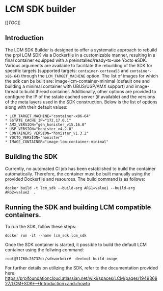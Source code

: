 # LCM SDK builder

[[_TOC_]]

## Introduction

The LCM SDK Builder is designed to offer a systematic approach to rebuild the prpl LCM SDK via a Dockerfile in a customizable manner, resulting in a final container equipped with a preinstalled/ready-to-use Yocto eSDK. Various arguments are available to facilitate the rebuilding of the SDK for specific targets (supported targets: `container-cortexa53` and `container-x86-64`) through the `LCM_TARGET_MACHINE` option.  The list of images for which the sdk can be built are: image-lcm-container-minimal (default one and building a minimal container with UBUS/USP/AMX support) and image-thread to build thread container.
Additionally, other options are provided to configure the IP of the sstate cached server (if available) and the versions of the meta layers used in the SDK construction. Below is the list of options along with their default values:

    * LCM_TARGET_MACHINE="container-x86-64"
    * SSTATE_CACHE_IP="172.17.0.1"
    * AMX_VERSION="gen_honister_v15.16.0"
    * USP_VERSION="honister_v4.2.0"
    * CONTAINERS_VERSION="honister_v1.3.2"
    * YOCTO_VERSION="honister"
    * IMAGE_CONTAINER="image-lcm-container-minimal"

## Building the SDK

Currently, no automated CI job has been established to build the container automatically. Therefore, the container must be built manually using the provided Dockerfile and resources. The build command is as follows:

```
docker build -t lcm_sdk --build-arg ARG1=value1 --build-arg ARG2=value2  .
```

## Running the SDK and building LCM compatible containers. 

To run the SDK, follow these steps:

```
docker run -it --name lcm_sdk lcm_sdk
```

Once the SDK container is started, it possible to build the default LCM container using the follwing command:

```
root@51768c26732d:/sdkworkdir#  devtool build-image
```

For further details on utilizing the SDK, refer to the documentation provided here: https://prplfoundationcloud.atlassian.net/wiki/spaces/LCM/pages/194936927/LCM+SDK+-+Introduction+and+howto
